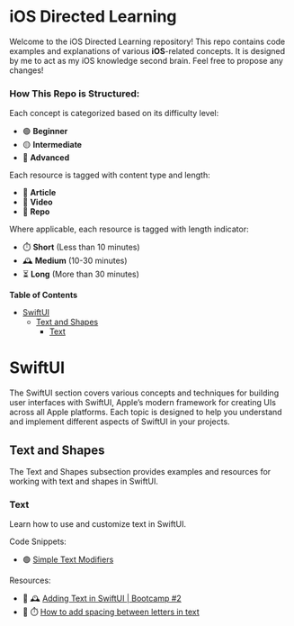 # iOS Directed Learning

Welcome to the iOS Directed Learning repository! This repo contains code examples and explanations of various **iOS**-related concepts. It is designed by me to act as my iOS knowledge second brain. Feel free to propose any changes!

### How This Repo is Structured:

Each concept is categorized based on its difficulty level:

- 🟢 **Beginner**
- 🟡 **Intermediate**
- 🔴 **Advanced**

Each resource is tagged with content type and length:

- 📄 **Article**
- 🎥 **Video**
- 📂 **Repo**

Where applicable, each resource is tagged with length indicator:

- ⏱️ **Short** (Less than 10 minutes)
- 🕰️ **Medium** (10-30 minutes)
- ⏳ **Long** (More than 30 minutes)

<!-- START doctoc generated TOC please keep comment here to allow auto update -->
<!-- DON'T EDIT THIS SECTION, INSTEAD RE-RUN doctoc TO UPDATE -->
**Table of Contents**

- [SwiftUI](#swiftui)
  - [Text and Shapes](#text-and-shapes)
    - [Text](#text)

<!-- END doctoc generated TOC please keep comment here to allow auto update -->

# SwiftUI
The SwiftUI section covers various concepts and techniques for building user interfaces with SwiftUI, Apple’s modern framework for creating UIs across all Apple platforms. Each topic is designed to help you understand and implement different aspects of SwiftUI in your projects.

## Text and Shapes
The Text and Shapes subsection provides examples and resources for working with text and shapes in SwiftUI.

### Text
Learn how to use and customize text in SwiftUI.

  Code Snippets:
  - 🟢 [Simple Text Modifiers](iOSDirectedLearning/ConceptViews/UIComponents/TextAndShapes/TextExampleView.swift)
  
  Resources:
  - 🎥 🕰️ [Adding Text in SwiftUI | Bootcamp #2](https://www.youtube.com/watch?v=RKfkG01x79w)
  - 📄 ⏱️ [How to add spacing between letters in text](https://www.hackingwithswift.com/quick-start/swiftui/how-to-add-spacing-between-letters-in-text)
